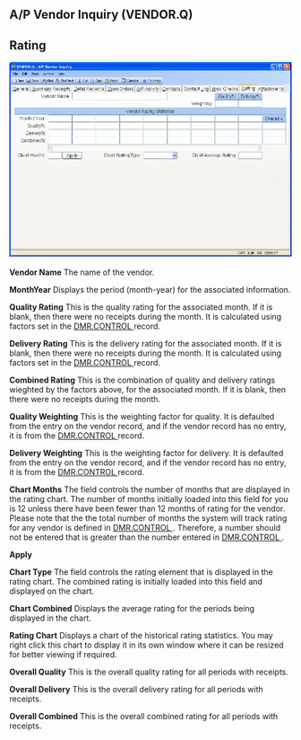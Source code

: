 ##  A/P Vendor Inquiry (VENDOR.Q)

<PageHeader />

##  Rating

![](./VENDOR-Q-9.jpg)

**Vendor Name** The name of the vendor.  
  
**MonthYear** Displays the period (month-year) for the associated information.  
  
**Quality Rating** This is the quality rating for the associated month. If it is blank, then there were no receipts during the month. It is calculated using factors set in the [ DMR.CONTROL ](DMR-CONTROL/README.md) record.   
  
**Delivery Rating** This is the delivery rating for the associated month. If it is blank, then there were no receipts during the month. It is calculated using factors set in the [ DMR.CONTROL ](DMR-CONTROL/README.md) record.   
  
**Combined Rating** This is the combination of quality and delivery ratings
wieghted by the factors above, for the associated month. If it is blank, then
there were no receipts during the month.  
  
**Quality Weighting** This is the weighting factor for quality. It is defaulted from the entry on the vendor record, and if the vendor record has no entry, it is from the [ DMR.CONTROL ](DMR-CONTROL/README.md) record.   
  
**Delivery Weighting** This is the weighting factor for delivery. It is defaulted from the entry on the vendor record, and if the vendor record has no entry, it is from the [ DMR.CONTROL ](DMR-CONTROL/README.md) record.   
  
**Chart Months** The field controls the number of months that are displayed in the rating chart. The number of months initially loaded into this field for you is 12 unless there have been fewer than 12 months of rating for the vendor. Please note that the the total number of months the system will track rating for any vendor is defined in [ DMR.CONTROL ](DMR-CONTROL/README.md) . Therefore, a number should not be entered that is greater than the number entered in [ DMR.CONTROL ](DMR-CONTROL/README.md) .   
  
**Apply**  
  
**Chart Type** The field controls the rating element that is displayed in the
rating chart. The combined rating is initially loaded into this field and
displayed on the chart.  
  
**Chart Combined** Displays the average rating for the periods being displayed
in the chart.  
  
**Rating Chart** Displays a chart of the historical rating statistics. You may
right click this chart to display it in its own window where it can be resized
for better viewing if required.  
  
**Overall Quality** This is the overall quality rating for all periods with
receipts.  
  
**Overall Delivery** This is the overall delivery rating for all periods with
receipts.  
  
**Overall Combined** This is the overall combined rating for all periods with
receipts.  
  
  
<badge text= "Version 8.10.57" vertical="middle" />

<PageFooter />